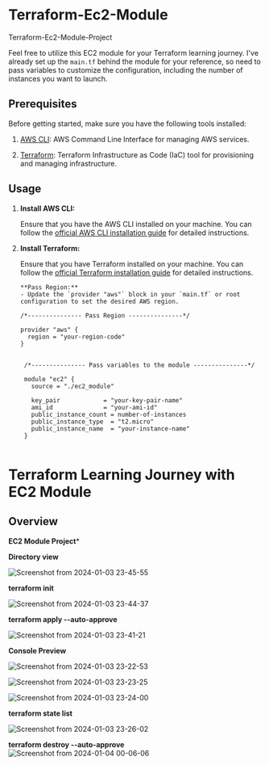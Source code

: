# Terraform-Ec2-Module
Terraform-Ec2-Module-Project

Feel free to utilize this EC2 module for your Terraform learning journey. I've already set up the `main.tf` behind the module for your reference, so need to pass variables to customize the configuration, including the number of instances you want to launch.

## Prerequisites

Before getting started, make sure you have the following tools installed:

1. [AWS CLI](https://docs.aws.amazon.com/cli/latest/userguide/getting-started-install.html): AWS Command Line Interface for managing AWS services.

2. [Terraform](https://developer.hashicorp.com/terraform/tutorials/aws-get-started/install-cli): Terraform Infrastructure as Code (IaC) tool for provisioning and managing infrastructure.

## Usage

1. **Install AWS CLI:**

   Ensure that you have the AWS CLI installed on your machine. You can follow the [official AWS CLI installation guide](https://docs.aws.amazon.com/cli/latest/userguide/getting-started-install.html) for detailed instructions.

2. **Install Terraform:**

   Ensure that you have Terraform installed on your machine. You can follow the [official Terraform installation guide](https://developer.hashicorp.com/terraform/tutorials/aws-get-started/install-cli) for detailed instructions.

   

       **Pass Region:**
       - Update the `provider "aws"` block in your `main.tf` or root configuration to set the desired AWS region.

   ```hcl
   /*--------------- Pass Region ---------------*/

   provider "aws" {
     region = "your-region-code"
   }


    /*--------------- Pass variables to the module ---------------*/

    module "ec2" {
      source = "./ec2_module"
    
      key_pair            = "your-key-pair-name"
      ami_id              = "your-ami-id"
      public_instance_count = number-of-instances
      public_instance_type  = "t2.micro"
      public_instance_name  = "your-instance-name"
    }


# Terraform Learning Journey with EC2 Module

## Overview


**EC2 Module Project***


**Directory view**

![Screenshot from 2024-01-03 23-45-55](https://github.com/Parasharam-DevOps/Terraform-Ec2-Module/assets/132131379/6481d5a5-1bc2-4544-a18b-6c4917fb994c)


**terraform init**

![Screenshot from 2024-01-03 23-44-37](https://github.com/Parasharam-DevOps/Terraform-Ec2-Module/assets/132131379/560fe12d-c6fb-40b5-ae1c-784f8647b59e)

**terraform apply --auto-approve**

![Screenshot from 2024-01-03 23-41-21](https://github.com/Parasharam-DevOps/Terraform-Ec2-Module/assets/132131379/86793688-4559-4b62-827e-58714fd679dc)

**Console Preview**

![Screenshot from 2024-01-03 23-22-53](https://github.com/Parasharam-DevOps/Terraform-Ec2-Module/assets/132131379/7a074511-8576-4992-b1aa-0c9b15bee66a)

![Screenshot from 2024-01-03 23-23-25](https://github.com/Parasharam-DevOps/Terraform-Ec2-Module/assets/132131379/2f36f8c7-ee09-4c8a-b3b6-f4764a0b3caf)

![Screenshot from 2024-01-03 23-24-00](https://github.com/Parasharam-DevOps/Terraform-Ec2-Module/assets/132131379/ebb8406b-3009-4a55-911e-eeaf63559e25)


**terraform state list**

![Screenshot from 2024-01-03 23-26-02](https://github.com/Parasharam-DevOps/Terraform-Ec2-Module/assets/132131379/41dde095-f2a8-448b-a12e-9167b901ccc3)



**terraform destroy --auto-approve**
![Screenshot from 2024-01-04 00-06-06](https://github.com/Parasharam-DevOps/Terraform-Ec2-Module/assets/132131379/4cdef249-cb53-4ec8-8c26-958a56174b3c)




